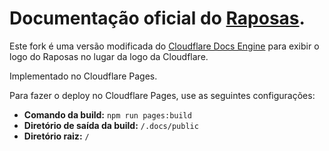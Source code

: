 # Documentação oficial do [Raposas](https://raposas.net/).

Este fork é uma versão modificada do [Cloudflare Docs Engine](https://github.com/cloudflare/cloudflare-docs-engine/) para exibir o logo do Raposas no lugar da logo da Cloudflare.

Implementado no Cloudflare Pages.

Para fazer o deploy no Cloudflare Pages, use as seguintes configurações:
* **Comando da build:** ```npm run pages:build```
* **Diretório de saída da build:** ```/.docs/public```
* **Diretório raiz:** ```/```

